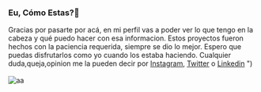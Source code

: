 ### Eu, Cómo Estas?👋

<!--
**brandonporcel/brandonporcel** is a ✨ _special_ ✨ repository because its `README.md` (this file) appears on your GitHub profile.

Here are some ideas to get you started:

- 🔭 I’m currently working on ...
- 🌱 I’m currently learning ...
- 👯 I’m looking to collaborate on ...
- 🤔 I’m looking for help with ...
- 💬 Ask me about ...
- 📫 How to reach me: ...
- 😄 Pronouns: ...
- ⚡ Fun fact: ...
-->
Gracias por pasarte por acá, en mi perfil vas a poder ver lo que tengo en la cabeza y qué puedo hacer con esa informacion.
Estos proyectos fueron hechos con la paciencia requerida, siempre se dio lo mejor. Espero que puedas disfrutarlos como yo cuando los estaba haciendo.
Cualquier duda,queja,opinion me la pueden decir por [Instagram](https://instagram.com/brandonporcel/), [Twitter](https://twitter.com/rustico_b) o [Linkedin](https://www.linkedin.com/in/brandon-porcel-1952101a9/)
")
<br><br>
![aa](https://user-images.githubusercontent.com/66080281/97233815-59a2d200-17be-11eb-8e6c-9e295056b643.jpg)
